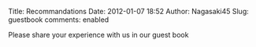 Title: Recommandations
Date: 2012-01-07 18:52
Author: Nagasaki45
Slug: guestbook
comments: enabled

Please share your experience with us in our guest book

